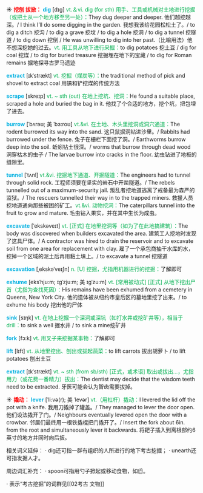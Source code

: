 ☀ <font color="red">**挖刨 拔掀：**</font>
<font color="sky blue">**dig**</font> [dɪɡ] 
<font color="#00b050">vt.＆vi. dig (for sth) 用手、工具或机械对土地进行挖掘（或把土从一个地方移至另一处）：</font>They dug deeper and deeper. 他们越挖越深。/ I think I’ll do some digging in the garden. 我想我该给花园松松土了。/ to dig a ditch 挖沟 / to dig a grave 挖坟 / to dig a hole 挖洞 / to dig a tunnel 挖隧道 / to dig down 挖倒 / He was unwilling to dig into her past.（比喻用法）他不想深挖她的过去。<font color="#00b050">vt. 用工具从地下进行采掘：</font>to dig potatoes 挖土豆 / dig for coal 挖煤 / to dig for buried treasure 挖掘埋在地下的宝藏 / to dig for Roman remains 掘地探寻古罗马遗迹
           
<font color="sky blue">**extract**</font> [ɪkˈstrækt]
<font color="#00b050">vt. 挖掘（煤炭等）：</font>the traditional method of pick and shovel to extract coal 用镐和铲挖煤的传统方法           

<font color="sky blue">**scrape**</font> [skreɪp]
<font color="#00b050">vt. ~ sth (out) 在地上挖坑、挖洞：</font>He found a suitable place, scraped a hole and buried the bag in it. 他找了个合适的地方，挖个坑，把包埋了进去。           

<font color="sky blue">**burrow**</font> [ˈbʌrəʊ; 美 ˈbɜ:roʊ]
<font color="#00b050">vt.&vi. 在土地、木头里挖洞或洞穴通道：</font>The rodent burrowed its way into the sand. 这只鼠掘洞钻进沙里。/ Rabbits had burrowed under the fence. 兔子在栅栏下面挖了洞。/ Earthworms burrow deep into the soil. 蚯蚓钻土很深。/ worms that burrow through dead wood 洞穿枯木的虫子 / The larvae burrow into cracks in the floor. 幼虫钻进了地板的缝隙里。
                      
<font color="sky blue">**tunnel**</font> [ˈtʌnl]
<font color="#00b050">vt.&vi. 挖掘地下通道、开掘隧道：</font>The engineers had to tunnel through solid rock. 工程师须要在坚实的岩石中开凿隧道。/ The rebels tunnelled out of a maximum-security jail. 叛乱者挖地道逃离了戒备最为森严的监狱。/ The rescuers tunnelled their way in to the trapped miners. 救援人员挖地道通向那些被困的矿工。<font color="#00b050">vt.&vi. 动物挖洞：</font>The caterpillars tunnel into the fruit to grow and mature. 毛虫钻入果实，并在其中生长为成虫。

<font color="sky blue">**excavate**</font> [ˈekskəveɪt]
<font color="#00b050">vt. [正式] 在地里挖洞等（如为了在此地搞建筑）：</font>The body was discovered when builders excavated the area. 建筑工人挖地时发现了这具尸体。/ A contractor was hired to drain the reservoir and to excavate soil from one area for replacement with clay. 雇了一个承包商抽干水库的水，挖掉一个区域的泥土后再用黏土填上。/ to excavate a tunnel 挖隧道
           
<font color="sky blue">**excavation**</font> [ˌekskəˈveɪʃn]
<font color="#00b050">n. [U] 挖掘，尤指用机器进行的挖掘：</font>了解即可

<font color="sky blue">**exhume**</font> [eksˈhju:m; ɪgˈzju:m; 美 ɪgˈzu:m]
<font color="#00b050">vt. [常用被动式] [正式] 从地下挖出尸首（尤指为查找死因）：</font>His remains have been exhumed from a cemetery in Queens, New York City. 他的遗体被从纽约市皇后区的墓地里挖了出来。/ to exhume his body 挖出他的尸体
           
<font color="sky blue">**sink**</font> [sɪŋk] 
<font color="#00b050">vt. 在地上挖掘一个深洞或深坑（如打水井或挖矿井等），相当于drill：</font>to sink a well 掘水井 / to sink a mine挖矿井

<font color="sky blue">**fork**</font> [fɔ:k] 
<font color="#00b050">vt. 用叉子来挖掘某事物：</font>了解即可

<font color="sky blue">**lift**</font> [lɪft] 
<font color="#00b050">vt. 从地里挖出、刨出或拔起蔬菜：</font>to lift carrots 拔出胡萝卜 / to lift potatoes 刨出土豆
           
<font color="sky blue">**extract**</font> [ɪkˈstrækt]
<font color="#00b050">vt. ~ sth (from sb/sth) [正式，或术语] 取出或拔出…，尤指用力（或花费一番精力）拔出：</font>The dentist may decide that the wisdom teeth need to be extracted. 牙医可能会认为智齿需要拔掉。

☀ <font color="red">**撬动：**</font>
<font color="sky blue">**lever**</font> [ˈli:və(r); 美 ˈlevər]
<font color="#00b050">vt.（用杠杆）撬动：</font>I levered the lid off the pot with a knife. 我用刀撬掉了罐盖。/ They managed to lever the door open. 他们设法撬开了门。/ Neighbours eventually levered open the door with a crowbar. 邻居们最终用一根铁撬棍把门撬开了。/ Insert the fork about 6in. from the root and simultaneously lever it backwards. 将耙子插入到离根部约6英寸的地方并同时向后扳。

相关词义延伸：
· dig还可指一群有组织的人所进行的地下考古挖掘；
· unearth还可指发掘人才。

周边词汇补充：
· spoon可指用勺子掀起或移动食物，如舀。

· 表示“考古挖掘”的词群见[[02考古 文物]]

